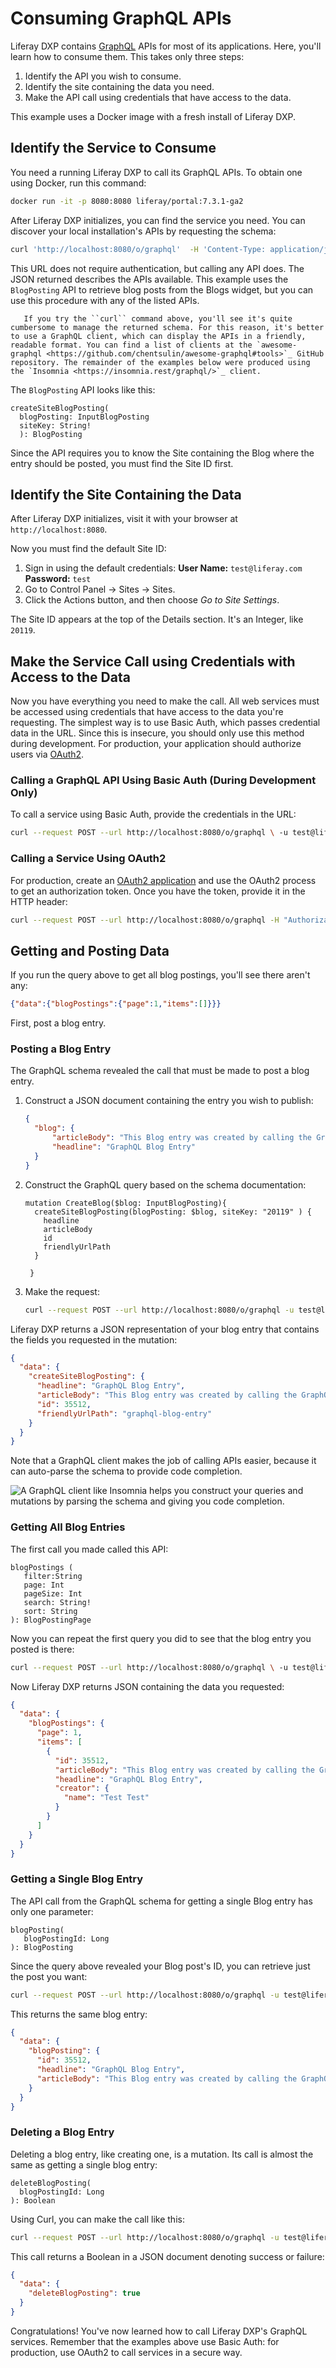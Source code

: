# Consuming GraphQL APIs

Liferay DXP contains [GraphQL](https://graphql.org) APIs for most of its applications. Here, you'll learn how to consume them. This takes only three steps:

1. Identify the API you wish to consume.
1. Identify the site containing the data you need.
1. Make the API call using credentials that have access to the data.

This example uses a Docker image with a fresh install of Liferay DXP.

## Identify the Service to Consume

You need a running Liferay DXP to call its GraphQL APIs. To obtain one using Docker, run this command:

```bash
docker run -it -p 8080:8080 liferay/portal:7.3.1-ga2
```

After Liferay DXP initializes, you can find the service you need. You can discover your local installation's APIs by requesting the schema:

```bash
curl 'http://localhost:8080/o/graphql'  -H 'Content-Type: application/json' --data '{"query":"query{ __schema{ queryType{ name fields{ name args{ name } description } } } }","variables":{}}'
```

This URL does not require authentication, but calling any API does. The JSON returned describes the APIs available. This example uses the `BlogPosting` API to retrieve blog posts from the Blogs widget, but you can use this procedure with any of the listed APIs.

```tip::
   If you try the ``curl`` command above, you'll see it's quite cumbersome to manage the returned schema. For this reason, it's better to use a GraphQL client, which can display the APIs in a friendly, readable format. You can find a list of clients at the `awesome-graphql <https://github.com/chentsulin/awesome-graphql#tools>`_ GitHub repository. The remainder of the examples below were produced using the `Insomnia <https://insomnia.rest/graphql/>`_ client.
```

The `BlogPosting` API looks like this:

```
createSiteBlogPosting(
  blogPosting: InputBlogPosting
  siteKey: String!
  ): BlogPosting
```

Since the API requires you to know the Site containing the Blog where the entry should be posted, you must find the Site ID first.

## Identify the Site Containing the Data

After Liferay DXP initializes, visit it with your browser at `http://localhost:8080`.

Now you must find the default Site ID:

1. Sign in using the default credentials:
   **User Name:** `test@liferay.com`
   **Password:** `test`
1. Go to Control Panel &rarr; Sites &rarr; Sites.
1. Click the Actions button, and then choose *Go to Site Settings*.

The Site ID appears at the top of the Details section. It's an Integer, like `20119`.

## Make the Service Call using Credentials with Access to the Data

Now you have everything you need to make the call. All web services must be accessed using credentials that have access to the data you're requesting. The simplest way is to use Basic Auth, which passes credential data in the URL. Since this is insecure, you should only use this method during development. For production, your application should authorize users via [OAuth2](../../installation-and-upgrades/securing-liferay/configuring-sso/using-oauth2/introduction-to-using-oauth2.md).

### Calling a GraphQL API Using Basic Auth (During Development Only)

To call a service using Basic Auth, provide the credentials in the URL:

```bash
curl --request POST --url http://localhost:8080/o/graphql \ -u test@liferay.com:test  --header 'content-type: application/json' --data '{"query":"query {blogPostings(filter: \"\", page: 1, pageSize: 10, search: \"\", siteKey: \"20119\", sort: \"\"){ page  items{ id articleBody headline  creator{ name }}}}"}'
```

### Calling a Service Using OAuth2

For production, create an [OAuth2 application](../../installation-and-upgrades/securing-liferay/configuring-sso/using-oauth2/creating-oauth2-applications.md) and use the OAuth2 process to get an authorization token. Once you have the token, provide it in the HTTP header:

```bash
curl --request POST --url http://localhost:8080/o/graphql -H "Authorization: Bearer d5571ff781dc555415c478872f0755c773fa159" --header 'content-type: application/json' --data '{"query":"query {blogPostings(filter: \"\", page: 1, pageSize: 10, search: \"\", siteKey: \"20119\", sort: \"\"){ page  items{ id articleBody headline  creator{ name }}}}"}'
```

## Getting and Posting Data

If you run the query above to get all blog postings, you'll see there aren't any:

```json
{"data":{"blogPostings":{"page":1,"items":[]}}}
```

First, post a blog entry.

### Posting a Blog Entry

The GraphQL schema revealed the call that must be made to post a blog entry.

1. Construct a JSON document containing the entry you wish to publish:

   ```json
   {
     "blog": {
         "articleBody": "This Blog entry was created by calling the GraphQL service!",
         "headline": "GraphQL Blog Entry"
     }
   }
    ```

1. Construct the GraphQL query based on the schema documentation:

   ```
   mutation CreateBlog($blog: InputBlogPosting){
     createSiteBlogPosting(blogPosting: $blog, siteKey: "20119" ) {
       headline
       articleBody
       id
       friendlyUrlPath
     }

    }
    ```

1. Make the request:

   ```bash
   curl --request POST --url http://localhost:8080/o/graphql -u test@liferay.com:test --header 'content-type: application/json' --data '{"query":"mutation CreateBlog($blog: InputBlogPosting){   createSiteBlogPosting(blogPosting: $blog, siteKey: \"20119\" ) {    headline    articleBody    id    friendlyUrlPath  }    } ","variables":{"blog":{"articleBody":"This Blog entry was created by using Curl to call the GraphQL service!","headline":"Curl GraphQL Blog Entry"}},"operationName":"CreateBlog"}'
   ```

Liferay DXP returns a JSON representation of your blog entry that contains the fields you requested in the mutation:

```json
{
  "data": {
    "createSiteBlogPosting": {
      "headline": "GraphQL Blog Entry",
      "articleBody": "This Blog entry was created by calling the GraphQL service!",
      "id": 35512,
      "friendlyUrlPath": "graphql-blog-entry"
    }
  }
}
```
Note that a GraphQL client makes the job of calling APIs easier, because it can auto-parse the schema to provide code completion.

![A GraphQL client like Insomnia helps you construct your queries and mutations by parsing the schema and giving you code completion.](./consuming-graphql-apis/images/01.png)

### Getting All Blog Entries

The first call you made called this API:

```
blogPostings (
   filter:String
   page: Int
   pageSize: Int
   search: String!
   sort: String
): BlogPostingPage
```

Now you can repeat the first query you did to see that the blog entry you posted is there:

```bash
curl --request POST --url http://localhost:8080/o/graphql \ -u test@liferay.com:test  --header 'content-type: application/json' --data '{"query":"query {blogPostings(filter: \"\", page: 1, pageSize: 10, search: \"\", siteKey: \"20119\", sort: \"\"){ page  items{ id articleBody headline  creator{ name }}}}"}'
```

Now Liferay DXP returns JSON containing the data you requested:

```json
{
  "data": {
    "blogPostings": {
      "page": 1,
      "items": [
        {
          "id": 35512,
          "articleBody": "This Blog entry was created by calling the GraphQL service!",
          "headline": "GraphQL Blog Entry",
          "creator": {
            "name": "Test Test"
          }
        }
      ]
    }
  }
}
```

### Getting a Single Blog Entry

The API call from the GraphQL schema for getting a single Blog entry has only one parameter:

```
blogPosting(
   blogPostingId: Long
): BlogPosting
```

Since the query above revealed your Blog post's ID, you can retrieve just the post you want:

```bash
curl --request POST --url http://localhost:8080/o/graphql -u test@liferay.com:test --header 'content-type: application/json' --data '{"query":"query {blogPosting(blogPostingId: 35512){ id  headline  articleBody}}"}'
```

This returns the same blog entry:

```json
{
  "data": {
    "blogPosting": {
      "id": 35512,
      "headline": "GraphQL Blog Entry",
      "articleBody": "This Blog entry was created by calling the GraphQL service!"
    }
  }
}
```

### Deleting a Blog Entry

Deleting a blog entry, like creating one, is a mutation. Its call is almost the same as getting a single blog entry:

```
deleteBlogPosting(
  blogPostingId: Long
): Boolean
```

Using Curl, you can make the call like this:

```bash
curl --request POST --url http://localhost:8080/o/graphql -u test@liferay.com:test --header 'content-type: application/json' --data '{"query":"mutation {deleteBlogPosting(blogPostingId: 35512)}"}'
```

This call returns a Boolean in a JSON document denoting success or failure:

```json
{
  "data": {
    "deleteBlogPosting": true
  }
}
```

Congratulations! You've now learned how to call Liferay DXP's GraphQL services. Remember that the examples above use Basic Auth: for production, use OAuth2 to call services in a secure way.
